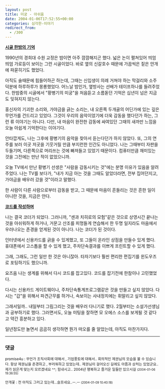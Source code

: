 ```yaml
---
layout: post
title: 미궁 - 아쉬움
date: 2004-01-06T17:52:55+00:00
categories: 심각한-이야기
redirect_from:
  - /300
---
```


<u><b>시골 한밤의 기억</b></u>

1990년의 경희대 수원 교정은 밤이면 아주 깜깜해지곤 했다. 넓은 논이 펼쳐있어 띄엄띄엄 가로등이 보이는 그런 시골이었다. 바로 옆의 신갈호수 때문에 가끔씩은 짙은 안개에 파묻히기도 했었다.

아직도 술때문에 힘들어하곤 하는데, 그때는 신입생이 의례 거쳐야 하는 막걸리와 소주덕분에 하루하루가 몽롱했었다. 어느날 밤인가, 옆방사는 선배가 테이프하나를 들려주었다. 한밤중의 시골에서 "황병기의 미궁"을 처음듣고 소름돋던 기억은 십년이 넘은 지금도 잊혀지지 않는다.

홍신자의 기괴한 소리와, 가야금을 긁는 소리는, 내 오른쪽 두개골의 어딘가에 있는 깊은 무언가를 건드리고 있었다. 그것이 우리의 음악이었기에 더욱 감동을 했다던가 하는, 그런 류 이야기는 아니다. 다만, 내 마음이 완전한 감동에 싸여있던 그때의 새까만 느낌을 오늘 아쉽게 기억한다는 이야기다.

안타깝게도, 나는 그후에 황병기의 음악을 찾아서 듣는다던가 하지 않았다. 또, 그의 연주를 보러 이곳 저곳을 기웃거릴 만큼 부지런한 인간도 아니었다. 나는 그때부터 자판을 두들기며, 다른쪽으로 머리쓰는 것에 빠져들고 있었기 때문이다. 컴퓨터만큼 재미있는 것을 그전에는 만난 적이 없었으니까.

오늘 TV에서 만난 황병기 선생은 "사람을 감동시키는 것"에는 분명 이유가 있음을 알려주었다. 나는 TV를 보다가, "내가 지금 아는 것을 그때도 알았더라면, 전부 집어던지고, 가야금을 배우러 갔을 것"이라고 말했다.

한 사람이 다른 사람으로부터 감동을 받고, 그 때문에 마음이 흔들리는 것은 흔한 일이 아니란 것을, 지금은 안다.

<u><b>코드를 작성하며</b></u>

나는 결국 코더가 되었다. 그러니까, "센과 치히로의 모험"같은 것으로 상영시간 끝나는 것을 아쉬워하게 하거나, 거문고 산조를 피멍들게 연습해서 한 두명 일지라도 마음에서 우러나오는 존경을 얻게된 것이 아니다. 나는 코더가 된 것이다.

인터넷에서 신용카드를 긁을 수 있게했고, 또 그들이 온라인 상점을 만들수 있게 했다. 휴대폰에서 고스톱을 할 수 있게 했고, 주차단속결과를 이쁘게 프린트할 수 있게 했다.

그래, 그래도, 그런 일만 한 것은 아니잖아. 타자기보다 훨씬 편리한 편집기를 윈도우즈로 포팅하기도 했으니까.

요즈음 나는 생계를 위해서 다시 코드를 잡고있다. 코드를 잡기전에 한참이나 고민했었다.

다시는 신용카드 게이트웨이나, 주차단속통계프로그램같은 것을 만들고 싶지 않았다. 다시는 "갑"을 위해서 파견근무를 하거나, 속보이는 사내정치에는 휘말리고 싶지 않았다.

그래서일까.. 내일부터 그림그리는 것을 배우러 다니기로 했다. 2월부터는 소설가선생님과 공부하기로 했다. 그러면서도, 오늘 미팅을 잘하면 모 오에스 소스를 보게될 것 같다고 약간 흥분하고 있다.

일년정도만 놀면서 곰곰히 생각하면 뭔가 떠오를 줄 알았는데, 아직도 마찬가지다.

* * *

### 댓글



<!--- cmt:630 --->
<!--- mail: --->
<!--- parent:0 --->

<small class=comment>promise4u : 무언가 조직사회에 대해서 , 기업풍토에 대해서.. 회의적인 제권님의 모습을 볼 수 있습니다.  항상 제권님을 존경하고 , 부러워하고 있었는데..  제권님이 걸어오신 길에도 아픔과 상처는 있었군요.. 제가 읽은게 맞는지 모르겠네요 ^^;  힘내시고.. 2004년 행복하고 즐거운 일들만 있으시길 <small>(2004-01-06 19:36:55)</small></small>


<!--- cmt:631 --->
<!--- mail: --->
<!--- parent:0 --->

<small class=comment>안개꽃 : 전 아직도 그러고 있는데...슬프네요..ㅡ.ㅡ <small>(2004-01-09 10:40:18)</small></small>

